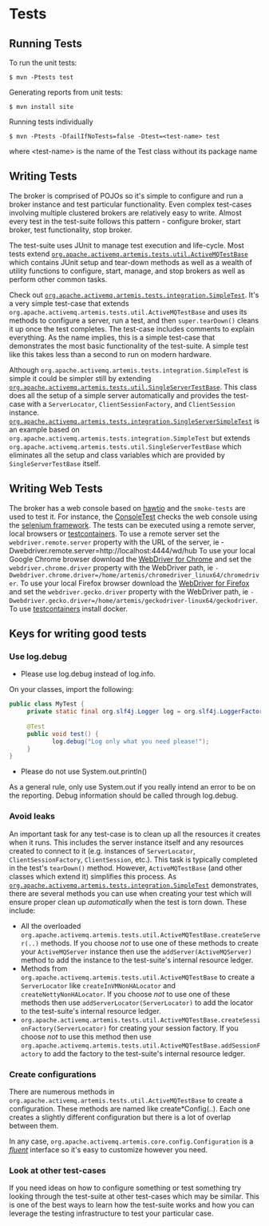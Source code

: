 # Tests

## Running Tests

To run the unit tests:

    $ mvn -Ptests test

Generating reports from unit tests:

    $ mvn install site

Running tests individually

    $ mvn -Ptests -DfailIfNoTests=false -Dtest=<test-name> test

where &lt;test-name> is the name of the Test class without its package name

## Writing Tests

The broker is comprised of POJOs so it's simple to configure and run a broker instance and test particular functionality.
Even complex test-cases involving multiple clustered brokers are relatively easy to write. Almost every test in the 
test-suite follows this pattern - configure broker, start broker, test functionality, stop broker.

The test-suite uses JUnit to manage test execution and life-cycle.  Most tests extend [`org.apache.activemq.artemis.tests.util.ActiveMQTestBase`](https://github.com/apache/activemq-artemis/blob/main/artemis-server/src/test/java/org/apache/activemq/artemis/tests/util/ActiveMQTestBase.java)
which contains JUnit setup and tear-down methods as well as a wealth of utility functions to configure, start, manage,
and stop brokers as well as perform other common tasks.

Check out [`org.apache.activemq.artemis.tests.integration.SimpleTest`](https://github.com/apache/activemq-artemis/blob/main/tests/integration-tests/src/test/java/org/apache/activemq/artemis/tests/integration/SimpleTest.java).
It's a very simple test-case that extends `org.apache.activemq.artemis.tests.util.ActiveMQTestBase` and uses its methods
to configure a server, run a test, and then `super.tearDown()` cleans it up once the test completes. The test-case 
includes comments to explain everything. As the name implies, this is a simple test-case that demonstrates the most basic
functionality of the test-suite. A simple test like this takes less than a second to run on modern hardware.

Although `org.apache.activemq.artemis.tests.integration.SimpleTest` is simple it could be simpler still by extending
[`org.apache.activemq.artemis.tests.util.SingleServerTestBase`](https://github.com/apache/activemq-artemis/blob/main/artemis-server/src/test/java/org/apache/activemq/artemis/tests/util/SingleServerTestBase.java).
This class does all the setup of a simple server automatically and provides the test-case with a `ServerLocator`, 
`ClientSessionFactory`, and `ClientSession` instance. [`org.apache.activemq.artemis.tests.integration.SingleServerSimpleTest`](https://github.com/apache/activemq-artemis/blob/main//tests/integration-tests/src/test/java/org/apache/activemq/artemis/tests/integration/SingleServerSimpleTest.java)
is an example based on `org.apache.activemq.artemis.tests.integration.SimpleTest` but extends `org.apache.activemq.artemis.tests.util.SingleServerTestBase`
which eliminates all the setup and class variables which are provided by `SingleServerTestBase` itself.

## Writing Web Tests

The broker has a web console based on [hawtio](https://github.com/hawtio/hawtio) and the `smoke-tests` are used to test it.
For instance, the [ConsoleTest](https://github.com/apache/activemq-artemis/blob/main/tests/smoke-tests/src/test/java/org/apache/activemq/artemis/tests/smoke/console/ConsoleTest.java)
checks the web console using the [selenium framework](https://github.com/SeleniumHQ/selenium).
The tests can be executed using a remote server, local browsers or [testcontainers](https://www.testcontainers.org/modules/webdriver_containers).
To use a remote server set the `webdriver.remote.server` property with the URL
of the server, ie -Dwebdriver.remote.server=http://localhost:4444/wd/hub
To use your local Google Chrome browser download the [WebDriver for Chrome](https://chromedriver.chromium.org/) and set
the `webdriver.chrome.driver` property with the WebDriver path, ie `-Dwebdriver.chrome.driver=/home/artemis/chromedriver_linux64/chromedriver`.
To use your local Firefox browser download the [WebDriver for Firefox](https://github.com/mozilla/geckodriver/) and set
the `webdriver.gecko.driver` property with the WebDriver path, ie `-Dwebdriver.gecko.driver=/home/artemis/geckodriver-linux64/geckodriver`.
To use [testcontainers](https://www.testcontainers.org/modules/webdriver_containers) install docker.

## Keys for writing good tests

### Use log.debug

- Please use log.debug instead of log.info.

On your classes, import the following:

```java
public class MyTest {
     private static final org.slf4j.Logger log = org.slf4j.LoggerFactory.getLogger($CLASS_NAME$.class);
    
     @Test
     public void test() {
            log.debug("Log only what you need please!");
     }
}
```

- Please do not use System.out.println()

As a general rule, only use System.out if you really intend an error to be on the reporting. Debug information should be called through log.debug.

### Avoid leaks

An important task for any test-case is to clean up all the resources it creates when it runs. This includes the server
instance itself and any resources created to connect to it (e.g. instances of `ServerLocator`, `ClientSessionFactory`,
`ClientSession`, etc.). This task is typically completed in the test's `tearDown()` method.  However, `ActiveMQTestBase` 
(and other classes which extend it) simplifies this process. As [`org.apache.activemq.artemis.tests.integration.SimpleTest`](https://github.com/apache/activemq-artemis/blob/main/tests/integration-tests/src/test/java/org/apache/activemq/artemis/tests/integration/SimpleTest.java)
demonstrates, there are several methods you can use when creating your test which will ensure proper clean up _automatically_
when the test is torn down. These include:

- All the overloaded `org.apache.activemq.artemis.tests.util.ActiveMQTestBase.createServer(..)` methods. If you choose
_not_ to use one of these methods to create your `ActiveMQServer` instance then use the `addServer(ActiveMQServer)` 
method to add the instance to the test-suite's internal resource ledger.
- Methods from `org.apache.activemq.artemis.tests.util.ActiveMQTestBase` to create a `ServerLocator` like 
`createInVMNonHALocator` and `createNettyNonHALocator`. If you choose _not_ to use one of these methods then use 
`addServerLocator(ServerLocator)` to add the locator to the test-suite's internal resource ledger.
- `org.apache.activemq.artemis.tests.util.ActiveMQTestBase.createSessionFactory(ServerLocator)` for creating your session
factory. If you choose _not_ to use this method then use `org.apache.activemq.artemis.tests.util.ActiveMQTestBase.addSessionFactory`
to add the factory to the test-suite's internal resource ledger.

### Create configurations

There are numerous methods in `org.apache.activemq.artemis.tests.util.ActiveMQTestBase` to create a configuration. These
methods are named like create&#42;Config(..). Each one creates a slightly different configuration but there is a lot of 
overlap between them.

In any case, `org.apache.activemq.artemis.core.config.Configuration` is a [_fluent_](https://en.wikipedia.org/wiki/Fluent_interface)
interface so it's easy to customize however you need.

### Look at other test-cases

If you need ideas on how to configure something or test something try looking through the test-suite at other test-cases
which may be similar. This is one of the best ways to learn how the test-suite works and how you can leverage the
testing infrastructure to test your particular case.

    